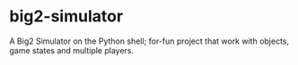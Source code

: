 # big2-simulator
A Big2 Simulator on the Python shell; for-fun project that work with objects, game states and multiple players.
